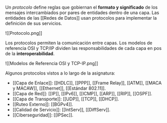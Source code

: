Un *protocolo* define reglas que gobiernan el **formato y significado** de los mensajes intercambiados por pares de entidades dentro de una capa. Las entidades de las [[Redes de Datos]] usan protocolos para implementar la definición de sus servicios.

![[Protocolo.png]]

Los protocolos permiten la comunicación entre capas. Los modelos de referencia OSI y TCP/IP dividen las responsabilidades de cada capa en pos de la **interoperabilidad**.

![[Modelos de Referencia OSI y TCP-IP.png]]

Algunos protocolos vistos a lo largo de la asignatura:

- [[Capa de Enlace]]: [[HDLC]], [[PPP]], [[Frame Relay]], [[ATM]], [[MACA y MACAW]], [[Ethernet]], [[Estándar 802.11]].
- [[Capa de Red]]: [[IP]], [[IPv6]], [[ICMP]], [[ARP]], [[RIP]], [[OSPF]].
- [[Capa de Transporte]]: [[UDP]], [[TCP]], [[DHCP]].
- [[Ruteo Externo]]: [[BGPv4]].
- [[Calidad de Servicio]]: [[IntServ]], [[DiffServ]].
- [[Ciberseguridad]]: [[IPSec]].
